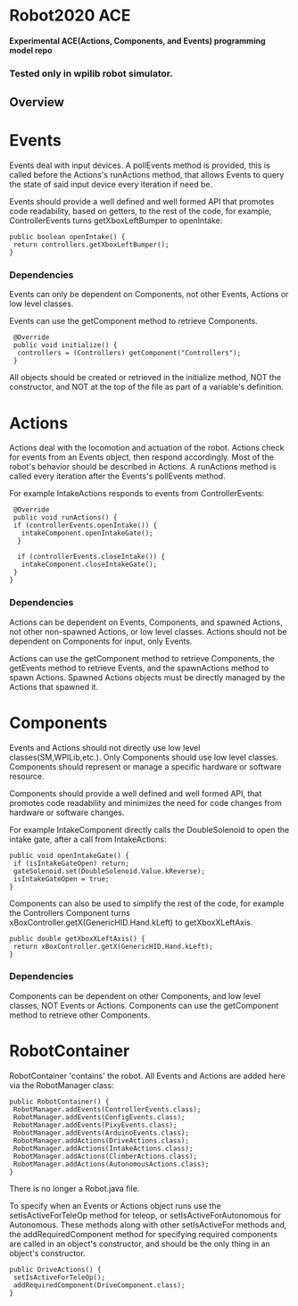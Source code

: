 # Robot2020 ACE

#### Experimental ACE(Actions, Components, and Events) programming model repo

### Tested only in wpilib robot simulator.

## Overview


# Events

Events deal with input devices. A pollEvents method is provided, this is called before the Actions's runActions method, that allows Events to query the state of said input device every iteration if need be.

Events should provide a well defined and well formed API that promotes code readability, based on getters, to the rest of the code, for example, ControllerEvents turns getXboxLeftBumper to openIntake:

    public boolean openIntake() {
     return controllers.getXboxLeftBumper();
    }
    
### Dependencies

Events can only be dependent on Components, not other Events, Actions or low level classes.

Events can use the getComponent method to retrieve Components.
 
     @Override
     public void initialize() {
      controllers = (Controllers) getComponent("Controllers");
     }
 All objects should be created or retrieved in the initialize method, NOT the constructor, and NOT at the top of the file as part of a variable's definition.
   
# Actions

Actions deal with the locomotion and actuation of the robot. Actions check for events from an Events object, then respond accordingly. Most of the robot's behavior should be described in Actions. A runActions method is called every iteration after the Events's pollEvents method.

For example IntakeActions responds to events from ControllerEvents:

     @Override
     public void runActions() {
     if (controllerEvents.openIntake()) {
       intakeComponent.openIntakeGate();
      }

      if (controllerEvents.closeIntake()) {
       intakeComponent.closeIntakeGate();
     }
    }
    
### Dependencies

Actions can be dependent on Events, Components, and spawned Actions, not other non-spawned Actions, or low level classes. Actions should not be dependent on Components for input, only Events.

Actions can use the getComponent method to retrieve Components, the getEvents method to retrieve Events, and the spawnActions method to spawn Actions. Spawned Actions objects must be directly managed by the Actions that spawned it.

# Components

Events and Actions should not directly use low level classes(SM,WPILib,etc.). Only Components should use low level classes. Components should represent or manage a specific hardware or software resource.

Components should provide a well defined and well formed API, that promotes code readability and minimizes the need for code changes  from hardware or software changes.

For example IntakeComponent directly calls the DoubleSolenoid to open the intake gate, after a call from IntakeActions:

    public void openIntakeGate() {
     if (isIntakeGateOpen) return;
     gateSolenoid.set(DoubleSolenoid.Value.kReverse);
     isIntakeGateOpen = true;
    }
    
Components can also be used to simplify the rest of the code, for example the Controllers Component turns xBoxController.getX(GenericHID.Hand.kLeft) to getXboxXLeftAxis.

    public double getXboxXLeftAxis() {
     return xBoxController.getX(GenericHID.Hand.kLeft);
    }
    
### Dependencies

Components can be dependent on other Components, and low level classes, NOT Events or Actions. Components can use the getComponent method to retrieve other Components.

# RobotContainer

RobotContainer 'contains' the robot. All Events and Actions are added here via the RobotManager class:

    public RobotContainer() {
     RobotManager.addEvents(ControllerEvents.class);
     RobotManager.addEvents(ConfigEvents.class);
     RobotManager.addEvents(PixyEvents.class);
     RobotManager.addEvents(ArduinoEvents.class);
     RobotManager.addActions(DriveActions.class);
     RobotManager.addActions(IntakeActions.class);
     RobotManager.addActions(ClimberActions.class);
     RobotManager.addActions(AutonomousActions.class);   
    }

There is no longer a Robot.java file.

To specify when an Events or Actions object runs use the setIsActiveForTeleOp method for teleop, or setIsActiveForAutonomous for Autonomous. These methods along with other setIsActiveFor methods and, the addRequiredComponent method for specifying required components are called in an object's constructor, and should be the only thing in an object's constructor.

    public DriveActions() {
     setIsActiveForTeleOp();
     addRequiredComponent(DriveComponent.class);
    }
